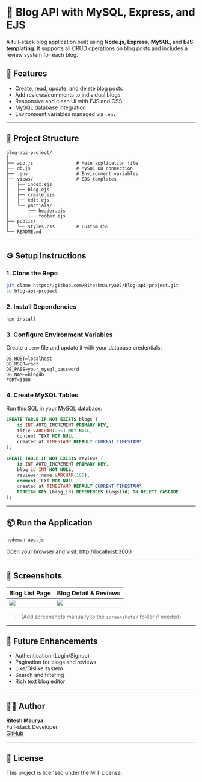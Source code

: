 # 📝 Blog API with MySQL, Express, and EJS

A full-stack blog application built using **Node.js**, **Express**, **MySQL**, and **EJS templating**. It supports all CRUD operations on blog posts and includes a review system for each blog.

## 🚀 Features

- Create, read, update, and delete blog posts
- Add reviews/comments to individual blogs
- Responsive and clean UI with EJS and CSS
- MySQL database integration
- Environment variables managed via `.env`

---

## 📂 Project Structure

```
blog-api-project/
│
├── app.js                # Main application file
├── db.js                 # MySQL DB connection
├── .env                  # Environment variables
├── views/                # EJS templates
│   ├── index.ejs
│   ├── blog.ejs
│   ├── create.ejs
│   ├── edit.ejs
│   └── partials/
│       ├── header.ejs
│       └── footer.ejs
├── public/
│   └── styles.css        # Custom CSS
└── README.md
```

---

## ⚙️ Setup Instructions

### 1. Clone the Repo

```bash
git clone https://github.com/Riteshmaurya07/blog-api-project.git
cd blog-api-project
```

### 2. Install Dependencies

```bash
npm install
```

### 3. Configure Environment Variables

Create a `.env` file and update it with your database credentials:

```env
DB_HOST=localhost
DB_USER=root
DB_PASS=your_mysql_password
DB_NAME=blogdb
PORT=3000
```

### 4. Create MySQL Tables

Run this SQL in your MySQL database:

```sql
CREATE TABLE IF NOT EXISTS blogs (
    id INT AUTO_INCREMENT PRIMARY KEY,
    title VARCHAR(255) NOT NULL,
    content TEXT NOT NULL,
    created_at TIMESTAMP DEFAULT CURRENT_TIMESTAMP
);

CREATE TABLE IF NOT EXISTS reviews (
    id INT AUTO_INCREMENT PRIMARY KEY,
    blog_id INT NOT NULL,
    reviewer_name VARCHAR(100),
    comment TEXT NOT NULL,
    created_at TIMESTAMP DEFAULT CURRENT_TIMESTAMP,
    FOREIGN KEY (blog_id) REFERENCES blogs(id) ON DELETE CASCADE
);
```

---

## 📦 Run the Application

```bash
nodemon app.js
```

Open your browser and visit: [http://localhost:3000](http://localhost:3000)

---

## 📸 Screenshots

| Blog List Page | Blog Detail & Reviews |
|----------------|------------------------|
| ![](screenshots/blog-list.png) | ![](screenshots/blog-detail.png) |

> (Add screenshots manually to the `screenshots/` folder if needed)

---

## 📌 Future Enhancements

- Authentication (Login/Signup)
- Pagination for blogs and reviews
- Like/Dislike system
- Search and filtering
- Rich text blog editor

---

## 🧑‍💻 Author

**Ritesh Maurya**  
Full-stack Developer  
[GitHub](https://github.com/Riteshmaurya07)

---

## 📝 License

This project is licensed under the MIT License.
